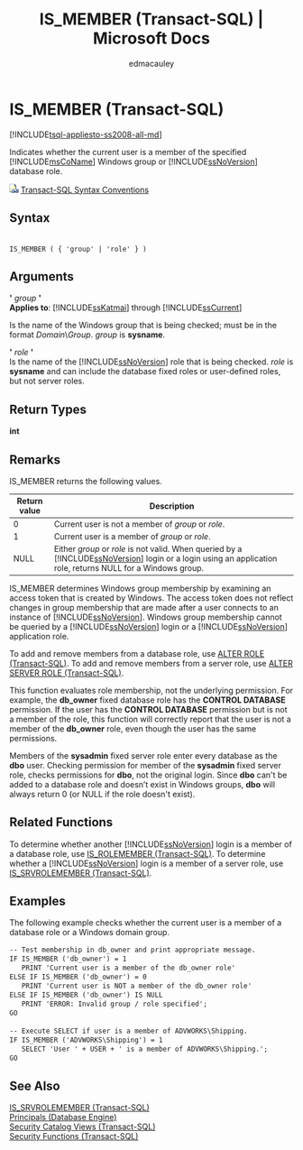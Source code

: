 ﻿---
title: "IS_MEMBER (Transact-SQL) | Microsoft Docs"
ms.custom: ""
ms.date: "07/29/2017"
ms.prod: "sql-non-specified"
ms.prod_service: "database-engine, sql-database, sql-data-warehouse, pdw"
ms.service: ""
ms.component: "t-sql|functions"
ms.reviewer: ""
ms.suite: "sql"
ms.technology: 
  - "database-engine"
ms.tgt_pltfrm: ""
ms.topic: "language-reference"
f1_keywords: 
  - "IS_MEMBER"
  - "IS_MEMBER_TSQL"
dev_langs: 
  - "TSQL"
helpviewer_keywords: 
  - "database roles [SQL Server], members"
  - "current member status"
  - "roles [SQL Server], members"
  - "testing member status"
  - "members [SQL Server]"
  - "checking member status"
  - "IS_MEMBER function"
  - "verifying member status"
  - "groups [SQL Server], members"
  - "members [SQL Server], verifying"
ms.assetid: 77cb68a0-19b7-4fe1-ab17-e5587699631b
caps.latest.revision: 25
author: "edmacauley"
ms.author: "edmaca"
manager: "craigg"
ms.workload: "On Demand"
monikerRange: ">= aps-pdw-2016 || = azuresqldb-current || = azure-sqldw-latest || >= sql-server-2016 || = sqlallproducts-allversions"
---
# IS_MEMBER (Transact-SQL)
[!INCLUDE[tsql-appliesto-ss2008-all-md](../../includes/tsql-appliesto-ss2008-all-md.md)]

  Indicates whether the current user is a member of the specified [!INCLUDE[msCoName](../../includes/msconame-md.md)] Windows group or [!INCLUDE[ssNoVersion](../../includes/ssnoversion-md.md)] database role.  
  
 ![Topic link icon](../../database-engine/configure-windows/media/topic-link.gif "Topic link icon") [Transact-SQL Syntax Conventions](../../t-sql/language-elements/transact-sql-syntax-conventions-transact-sql.md)  
  
## Syntax  
  
```  
  
IS_MEMBER ( { 'group' | 'role' } )  
```  
  
## Arguments  
 **'** *group* **'**  
**Applies to**: [!INCLUDE[ssKatmai](../../includes/sskatmai-md.md)] through [!INCLUDE[ssCurrent](../../includes/sscurrent-md.md)]
  
 Is the name of the Windows group that is being checked; must be in the format *Domain*\\*Group*. *group* is **sysname**.  
  
 **'** *role* **'**  
 Is the name of the [!INCLUDE[ssNoVersion](../../includes/ssnoversion-md.md)] role that is being checked. *role* is **sysname** and can include the database fixed roles or user-defined roles, but not server roles.  
  
## Return Types  
 **int**  
  
## Remarks  
 IS_MEMBER returns the following values.  
  
|Return value|Description|  
|------------------|-----------------|  
|0|Current user is not a member of *group* or *role*.|  
|1|Current user is a member of *group* or *role*.|  
|NULL|Either *group* or *role* is not valid. When queried by a [!INCLUDE[ssNoVersion](../../includes/ssnoversion-md.md)] login or a login using an application role, returns NULL for a Windows group.|  
  
 IS_MEMBER determines Windows group membership by examining an access token that is created by Windows. The access token does not reflect changes in group membership that are made after a user connects to an instance of [!INCLUDE[ssNoVersion](../../includes/ssnoversion-md.md)]. Windows group membership cannot be queried by a [!INCLUDE[ssNoVersion](../../includes/ssnoversion-md.md)] login or a [!INCLUDE[ssNoVersion](../../includes/ssnoversion-md.md)] application role.  
  
 To add and remove members from a database role, use [ALTER ROLE &#40;Transact-SQL&#41;](../../t-sql/statements/alter-role-transact-sql.md). To add and remove members from a server role, use [ALTER SERVER ROLE &#40;Transact-SQL&#41;](../../t-sql/statements/alter-server-role-transact-sql.md).  
  
 This function evaluates role membership, not the underlying permission. For example, the **db_owner** fixed database role has the **CONTROL DATABASE** permission. If the user has the **CONTROL DATABASE** permission but is not a member of the role, this function will correctly report that the user is not a member of the **db_owner** role, even though the user has the same permissions.  
  
 Members of the **sysadmin** fixed server role enter every database as the **dbo** user. Checking permission for member of the **sysadmin** fixed server role, checks permissions for **dbo**, not the original login. Since **dbo** can't be added to a database role and doesn’t exist in Windows groups, **dbo** will always return 0 (or NULL if the role doesn't exist).  
  
## Related Functions  
 To determine whether another [!INCLUDE[ssNoVersion](../../includes/ssnoversion-md.md)] login is a member of a database role, use [IS_ROLEMEMBER &#40;Transact-SQL&#41;](../../t-sql/functions/is-rolemember-transact-sql.md). To determine whether a [!INCLUDE[ssNoVersion](../../includes/ssnoversion-md.md)] login is a member of a server role, use [IS_SRVROLEMEMBER &#40;Transact-SQL&#41;](../../t-sql/functions/is-srvrolemember-transact-sql.md).  
  
## Examples  
 The following example checks whether the current user is a member of a database role or a Windows domain group.  
  
```  
-- Test membership in db_owner and print appropriate message.  
IF IS_MEMBER ('db_owner') = 1  
   PRINT 'Current user is a member of the db_owner role'  
ELSE IF IS_MEMBER ('db_owner') = 0  
   PRINT 'Current user is NOT a member of the db_owner role'  
ELSE IF IS_MEMBER ('db_owner') IS NULL  
   PRINT 'ERROR: Invalid group / role specified';  
GO  
  
-- Execute SELECT if user is a member of ADVWORKS\Shipping.  
IF IS_MEMBER ('ADVWORKS\Shipping') = 1  
   SELECT 'User ' + USER + ' is a member of ADVWORKS\Shipping.';   
GO  
```  
  
## See Also  
 [IS_SRVROLEMEMBER &#40;Transact-SQL&#41;](../../t-sql/functions/is-srvrolemember-transact-sql.md)   
 [Principals &#40;Database Engine&#41;](../../relational-databases/security/authentication-access/principals-database-engine.md)   
 [Security Catalog Views &#40;Transact-SQL&#41;](../../relational-databases/system-catalog-views/security-catalog-views-transact-sql.md)   
 [Security Functions &#40;Transact-SQL&#41;](../../t-sql/functions/security-functions-transact-sql.md)  
  
  
